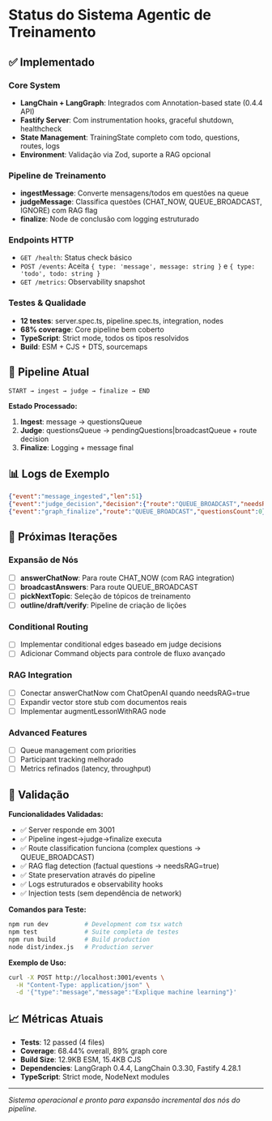 # Status do Sistema Agentic de Treinamento

## ✅ Implementado

### Core System
- **LangChain + LangGraph**: Integrados com Annotation-based state (0.4.4 API)
- **Fastify Server**: Com instrumentation hooks, graceful shutdown, healthcheck
- **State Management**: TrainingState completo com todo, questions, routes, logs
- **Environment**: Validação via Zod, suporte a RAG opcional

### Pipeline de Treinamento
- **ingestMessage**: Converte mensagens/todos em questões na queue
- **judgeMessage**: Classifica questões (CHAT_NOW, QUEUE_BROADCAST, IGNORE) com RAG flag
- **finalize**: Node de conclusão com logging estruturado

### Endpoints HTTP
- `GET /health`: Status check básico
- `POST /events`: Aceita `{ type: 'message', message: string }` e `{ type: 'todo', todo: string }`
- `GET /metrics`: Observability snapshot

### Testes & Qualidade
- **12 testes**: server.spec.ts, pipeline.spec.ts, integration, nodes
- **68% coverage**: Core pipeline bem coberto
- **TypeScript**: Strict mode, todos os tipos resolvidos
- **Build**: ESM + CJS + DTS, sourcemaps

## 🔄 Pipeline Atual

```
START → ingest → judge → finalize → END
```

**Estado Processado:**
1. **Ingest**: message → questionsQueue
2. **Judge**: questionsQueue → pendingQuestions|broadcastQueue + route decision
3. **Finalize**: Logging + message final

## 📊 Logs de Exemplo

```json
{"event":"message_ingested","len":51}
{"event":"judge_decision","decision":{"route":"QUEUE_BROADCAST","needsRAG":false,"reason":"complex_question","priority":5}}
{"event":"graph_finalize","route":"QUEUE_BROADCAST","questionsCount":0}
```

## 🚧 Próximas Iterações

### Expansão de Nós
- [ ] **answerChatNow**: Para route CHAT_NOW (com RAG integration)
- [ ] **broadcastAnswers**: Para route QUEUE_BROADCAST
- [ ] **pickNextTopic**: Seleção de tópicos de treinamento
- [ ] **outline/draft/verify**: Pipeline de criação de lições

### Conditional Routing
- [ ] Implementar conditional edges baseado em judge decisions
- [ ] Adicionar Command objects para controle de fluxo avançado

### RAG Integration
- [ ] Conectar answerChatNow com ChatOpenAI quando needsRAG=true
- [ ] Expandir vector store stub com documentos reais
- [ ] Implementar augmentLessonWithRAG node

### Advanced Features
- [ ] Queue management com priorities
- [ ] Participant tracking melhorado
- [ ] Metrics refinados (latency, throughput)

## 🎯 Validação

**Funcionalidades Validadas:**
- ✅ Server responde em 3001
- ✅ Pipeline ingest→judge→finalize executa
- ✅ Route classification funciona (complex questions → QUEUE_BROADCAST)
- ✅ RAG flag detection (factual questions → needsRAG=true)
- ✅ State preservation através do pipeline
- ✅ Logs estruturados e observability hooks
- ✅ Injection tests (sem dependência de network)

**Comandos para Teste:**
```bash
npm run dev          # Development com tsx watch
npm test             # Suite completa de testes
npm run build        # Build production
node dist/index.js   # Production server
```

**Exemplo de Uso:**
```bash
curl -X POST http://localhost:3001/events \
  -H "Content-Type: application/json" \
  -d '{"type":"message","message":"Explique machine learning"}'
```

## 📈 Métricas Atuais

- **Tests**: 12 passed (4 files)
- **Coverage**: 68.44% overall, 89% graph core
- **Build Size**: 12.9KB ESM, 15.4KB CJS
- **Dependencies**: LangGraph 0.4.4, LangChain 0.3.30, Fastify 4.28.1
- **TypeScript**: Strict mode, NodeNext modules

---

*Sistema operacional e pronto para expansão incremental dos nós do pipeline.*
